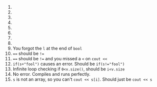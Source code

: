 1.
2.
3.
4.
5.
6.
7.
8.
9. You forgot the `l` at the end of `bool` 
10. `==` should be `!=`
11. `==` should be `!=` and you missed a `<` on `cout <<`
12. `if(s+"fool")` causes an error.  Should be `if(s!="fool")`
13. Infinite loop checking if `0<v.size()`, should be `i<v.size`
14. No error.  Compiles and runs perfectly.
15. `s` is not an array, so you can't `cout << s[i]`.  Should just be `cout << s`